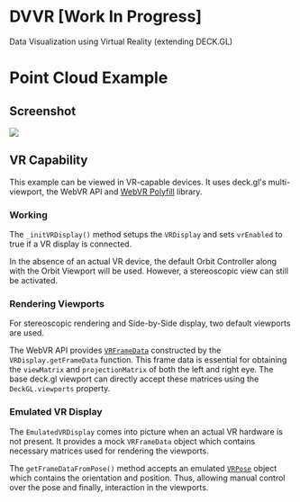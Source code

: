 # DVVR [Work In Progress]
Data Visualization using Virtual Reality (extending DECK.GL)

# Point Cloud Example
## Screenshot
![](https://github.com/sidx1024/DVVR/raw/master/docs/vr-point-cloud-laz-1.png)

## VR Capability
This example can be viewed in VR-capable devices. 
It uses deck.gl's multi-viewport, the WebVR API and [WebVR Polyfill](https://github.com/immersive-web/webvr-polyfill) library.
### Working
The `_initVRDisplay()` method setups the `VRDisplay` and sets `vrEnabled` to true if a VR display is connected.

In the absence of an actual VR device, the default Orbit Controller along with the Orbit Viewport will be used.
However, a stereoscopic view can still be activated.

### Rendering Viewports
For stereoscopic rendering and Side-by-Side display, two default viewports are used.

The WebVR API provides [`VRFrameData`](https://developer.mozilla.org/en-US/docs/Web/API/VRFrameData) constructed by the `VRDisplay.getFrameData` function. This frame data is essential for obtaining the `viewMatrix` and `projectionMatrix` of both the left and right eye.
The base deck.gl viewport can directly accept these matrices using the `DeckGL.viewports` property.

### Emulated VR Display
The ```EmulatedVRDisplay``` comes into picture when an actual VR hardware is not present.
It provides a mock `VRFrameData` object which contains necessary matrices used for rendering the viewports.

The `getFrameDataFromPose()` method accepts an emulated [`VRPose`](https://developer.mozilla.org/en-US/docs/Web/API/VRPose) object which contains the orientation and position. 
Thus, allowing manual control over the pose and finally, interaction in the viewports.
